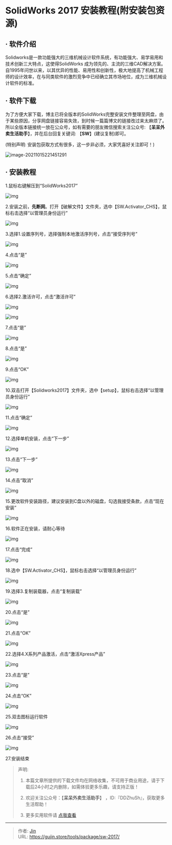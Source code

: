 # SolidWorks 2017 安装教程(附安装包资源)


## · 软件介绍
Solidworks是一款功能强大的三维机械设计软件系统，有功能强大、易学易用和技术创新三大特点，这使得SolidWorks 成为领先的、主流的三维CAD解决方案。自1995年问世以来，以其优异的性能、易用性和创新性，极大地提高了机械工程师的设计效率，在与同类软件的激烈竞争中已经确立其市场地位，成为三维机械设计软件的标准。

## · 软件下载
为了方便大家下载，博主已将全版本的SolidWorks完整安装文件整理至网盘，由于某些原因，分享网盘链接容易失效，到时候一篇篇博文的链接改过来太麻烦了。所以全版本链接统一放在公众号，如有需要的朋友微信搜索关注公众号: 【**呆呆外卖生活助手**】，并在后台回复关键词: 【**SW**】(建议复制)即可。

(特别声明: 安装包获取方式有很多，这一步非必须，大家凭喜好关注即可！)

![image-20211015221451291](https://img.gujin.store/img/image-20211015221451291.png)

## · 安装教程

1.鼠标右键解压到“SolidWorks2017”

![img](https://img.gujin.store/img/v2-cec320e820500c9917ce21ab4e2adedd_720w.png)

2.安装之前，**先断网**。打开【破解文件】文件夹，选中【SW.Activator_CHS】，鼠标右击选择“以管理员身份运行”

![img](https://img.gujin.store/img/v2-23a7007d027ac8d355282e934c2d9617_720w.png)

3.选择1.设置序列号，选择强制本地激活序列号，点击“接受序列号”

![img](https://img.gujin.store/img/v2-160c1b059bc5c11b54a97946738fd1d4_720w.png)

4.点击“是”

![img](https://img.gujin.store/img/v2-8c6f04c895c9d053c28a4949df89dab6_720w.png)

5.点击“确定”

![img](https://img.gujin.store/img/v2-c7447767ba99cc0203cbc165ba4109da_720w.png)

6.选择2.激活许可，点击“激活许可”

![img](https://img.gujin.store/img/v2-532376fc7de377b7de34f1d684f58fc2_720w.png)

![img](https://img.gujin.store/img/v2-2405716ce3751175bbb43765362f7595_720w.png)

7.点击“是”

![img](https://img.gujin.store/img/v2-83278a17337ebe53be1ad9a07aafd24f_720w.png)

8.点击“是”

![img](https://img.gujin.store/img/v2-221ddfbc5ad13b4f7992d7e02acf4dcf_720w.png)

9.点击“OK”

![img](https://img.gujin.store/img/v2-eee07b831854e030fc4703b87fe0582e_720w.png)

10.双击打开【Solidworks2017】文件夹，选中【setup】，鼠标右击选择“以管理员身份运行”

![img](https://img.gujin.store/img/v2-c2a5b98908d76fa121f112f78024ec53_720w.png)

11.点击“确定”

![img](https://img.gujin.store/img/v2-3d31574d5b646045d160ada364377b91_720w.png)

12.选择单机安装，点击“下一步”

![img](https://img.gujin.store/img/v2-e6630d7397649299b3c073e48050382c_720w.png)

13.点击“下一步”

![img](https://img.gujin.store/img/v2-15b2a80a81db721700712603289e7705_720w.png)

14.点击“取消”

![img](https://img.gujin.store/img/v2-e54eeebaf66dd784361f30c4a12a6a4e_720w.png)

15.更改软件安装路径，建议安装到C盘以外的磁盘，勾选我接受条款，点击“现在安装”

![img](https://img.gujin.store/img/v2-bc9a585880c7203fec8578caaab7faca_720w.png)

16.软件正在安装，请耐心等待

![img](https://img.gujin.store/img/v2-c17172291efd7eabae98909284604605_720w.png)

17.点击“完成”

![img](https://img.gujin.store/img/v2-921ce8f806631a21efa8cba3c513bf70_720w.png)

18.选中【SW.Activator_CHS】，鼠标右击选择“以管理员身份运行”

![img](https://img.gujin.store/img/v2-23a7007d027ac8d355282e934c2d9617_720w.png)

19.选择3.复制装载器，点击“复制装载”

![img](https://img.gujin.store/img/v2-25dcb662442fca2df043254fe3e7420a_720w.png)

20.点击“是”

![img](https://img.gujin.store/img/v2-4b0cf0db6d726e961dcaa0177a63576c_720w.png)

21.点击“OK”

![img](https://img.gujin.store/img/v2-f62be6906ee0975c4a38becda2cdd385_720w.png)

22.选择4.X系列产品激活，点击“激活Xpress产品”

![img](https://img.gujin.store/img/v2-e80e9dbc80f5c0ed836b23552ae3ce56_720w.png)

23.点击“是”

![img](https://img.gujin.store/img/v2-8204f2dc7b6b8f63a8945bcc0cc7fb52_720w.png)

24.点击“OK”

![img](https://img.gujin.store/img/v2-7ca446e5cf62ab6ba551ee92236424d4_720w.png)

25.双击图标运行软件

![img](https://img.gujin.store/img/v2-8dc9cba364c889b87d96f82f22193f23_720w.png)

26.点击“接受”

![img](https://img.gujin.store/img/v2-557d7c33a0fde2368b1a8336573e3a8f_720w.png)

27.安装结束




> 声明: 
>
> 1. 本篇文章所提供的下载文件均在网络收集，不可用于商业用途，请于下载后24小时之内删除，如需体验更多乐趣，请支持正版！
>
> 2. 欢迎关注公众号：【**呆呆外卖生活助手**】 ，ID:『DDZhuSh』，获取更多生活帮助！
>
> 3. 更多实用软件请  [点我查看](/tools)

---

> 作者: [Jin](https://img.gujin.store/img/favicon.ico)  
> URL: https://gujin.store/tools/package/sw-2017/  

